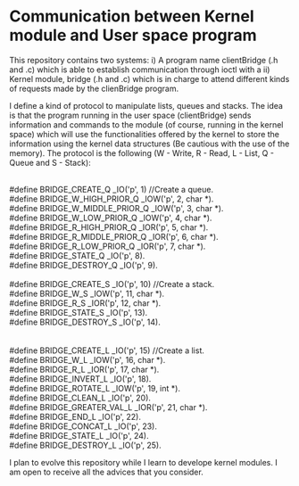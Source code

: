 # Communication between Kernel module and User space program
This repository contains two systems: i) A program name clientBridge (.h and .c) which is able to establish communication through ioctl with a
ii) Kernel module, bridge (.h and .c) which is in charge to attend different kinds of requests made by the clienBridge program.

I define a kind of protocol to manipulate lists, queues and stacks. The idea is that the program running in the user space (clientBridge)
sends information and commands to the module (of course, running in the kernel space) which will use the functionalities offered by the kernel to store the
information using the kernel data structures (Be cautious with the use of the memory). The protocol is the following (W - Write, R - Read, L - List,
Q - Queue and S - Stack):

  <br />#define BRIDGE_CREATE_Q _IO('p', 1)                     //Create a queue. 
  <br />#define BRIDGE_W_HIGH_PRIOR_Q _IOW('p', 2, char *). 
  <br />#define BRIDGE_W_MIDDLE_PRIOR_Q _IOW('p', 3, char *). 
  <br />#define BRIDGE_W_LOW_PRIOR_Q _IOW('p', 4, char *). 
  <br />#define BRIDGE_R_HIGH_PRIOR_Q _IOR('p', 5, char *). 
  <br />#define BRIDGE_R_MIDDLE_PRIOR_Q _IOR('p', 6, char *). 
  <br />#define BRIDGE_R_LOW_PRIOR_Q _IOR('p', 7, char *). 
  <br />#define BRIDGE_STATE_Q _IO('p', 8). 
  <br />#define BRIDGE_DESTROY_Q _IO('p', 9). 
  <br /> 
  <br />#define BRIDGE_CREATE_S _IO('p', 10)                    //Create a stack. 
  <br />#define BRIDGE_W_S _IOW('p', 11, char *). 
  <br />#define BRIDGE_R_S _IOR('p', 12, char *). 
  <br />#define BRIDGE_STATE_S _IO('p', 13). 
  <br />#define BRIDGE_DESTROY_S _IO('p', 14). 
  <br />  
  <br />#define BRIDGE_CREATE_L _IO('p', 15)                    //Create a list. 
  <br />#define BRIDGE_W_L _IOW('p', 16, char *). 
  <br />#define BRIDGE_R_L _IOR('p', 17, char *). 
  <br />#define BRIDGE_INVERT_L _IO('p', 18). 
  <br />#define BRIDGE_ROTATE_L _IOW('p', 19, int *). 
  <br />#define BRIDGE_CLEAN_L _IO('p', 20). 
  <br />#define BRIDGE_GREATER_VAL_L _IOR('p', 21, char *). 
  <br />#define BRIDGE_END_L _IO('p', 22). 
  <br />#define BRIDGE_CONCAT_L _IO('p', 23). 
  <br />#define BRIDGE_STATE_L _IO('p', 24). 
  <br />#define BRIDGE_DESTROY_L _IO('p', 25). 
  <br />  
  
I plan to evolve this repository while I learn to develope kernel modules. I am open to receive all the advices that you consider.
